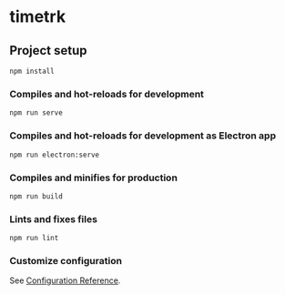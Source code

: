 # timetrk

## Project setup
```
npm install
```

### Compiles and hot-reloads for development
```
npm run serve
```
### Compiles and hot-reloads for development as Electron app
```
npm run electron:serve
```

### Compiles and minifies for production
```
npm run build
```

### Lints and fixes files
```
npm run lint
```

### Customize configuration
See [Configuration Reference](https://cli.vuejs.org/config/).

